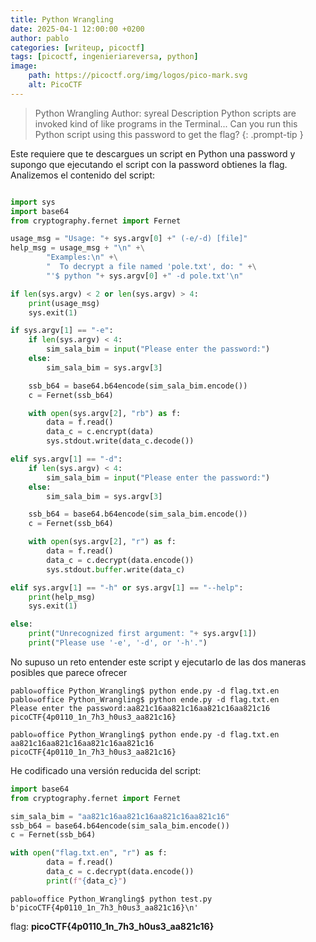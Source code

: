 ```yaml
---
title: Python Wrangling
date: 2025-04-1 12:00:00 +0200
author: pablo
categories: [writeup, picoctf]
tags: [picoctf, ingenieriareversa, python]     
image:
    path: https://picoctf.org/img/logos/pico-mark.svg
    alt: PicoCTF
---
```


>Python Wrangling
Author: syreal
Description
Python scripts are invoked kind of like programs in the Terminal... Can you run this Python script using this password to get the flag?
{: .prompt-tip }

Este requiere que te descargues un script en Python una password y supongo que ejecutando el script con la password obtienes la flag.
Analizemos el contenido del script:

``` python

import sys
import base64
from cryptography.fernet import Fernet

usage_msg = "Usage: "+ sys.argv[0] +" (-e/-d) [file]"
help_msg = usage_msg + "\n" +\
        "Examples:\n" +\
        "  To decrypt a file named 'pole.txt', do: " +\
        "'$ python "+ sys.argv[0] +" -d pole.txt'\n"

if len(sys.argv) < 2 or len(sys.argv) > 4:
    print(usage_msg)
    sys.exit(1)

if sys.argv[1] == "-e":
    if len(sys.argv) < 4:
        sim_sala_bim = input("Please enter the password:")
    else:
        sim_sala_bim = sys.argv[3]

    ssb_b64 = base64.b64encode(sim_sala_bim.encode())
    c = Fernet(ssb_b64)

    with open(sys.argv[2], "rb") as f:
        data = f.read()
        data_c = c.encrypt(data)
        sys.stdout.write(data_c.decode())

elif sys.argv[1] == "-d":
    if len(sys.argv) < 4:
        sim_sala_bim = input("Please enter the password:")
    else:
        sim_sala_bim = sys.argv[3]

    ssb_b64 = base64.b64encode(sim_sala_bim.encode())
    c = Fernet(ssb_b64)

    with open(sys.argv[2], "r") as f:
        data = f.read()
        data_c = c.decrypt(data.encode())
        sys.stdout.buffer.write(data_c)

elif sys.argv[1] == "-h" or sys.argv[1] == "--help":
    print(help_msg)
    sys.exit(1)

else:
    print("Unrecognized first argument: "+ sys.argv[1])
    print("Please use '-e', '-d', or '-h'.")

```

No supuso un reto entender este script y ejecutarlo de las dos maneras posibles que parece ofrecer

``` shell
pablo☠office Python_Wrangling$ python ende.py -d flag.txt.en pablo☠office Python_Wrangling$ python ende.py -d flag.txt.en 
Please enter the password:aa821c16aa821c16aa821c16aa821c16
picoCTF{4p0110_1n_7h3_h0us3_aa821c16}

pablo☠office Python_Wrangling$ python ende.py -d flag.txt.en aa821c16aa821c16aa821c16aa821c16
picoCTF{4p0110_1n_7h3_h0us3_aa821c16}

```
He codificado una versión reducida del script: 
``` python
import base64
from cryptography.fernet import Fernet

sim_sala_bim = "aa821c16aa821c16aa821c16aa821c16"
ssb_b64 = base64.b64encode(sim_sala_bim.encode())
c = Fernet(ssb_b64)

with open("flag.txt.en", "r") as f:
        data = f.read()
        data_c = c.decrypt(data.encode())
        print(f"{data_c}")

```
``` shell
pablo☠office Python_Wrangling$ python test.py     
b'picoCTF{4p0110_1n_7h3_h0us3_aa821c16}\n'
```

flag: **picoCTF{4p0110_1n_7h3_h0us3_aa821c16}**